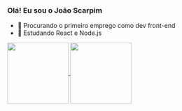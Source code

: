 ### Olá! Eu sou o João Scarpim

- 🔭 Procurando o primeiro emprego como dev front-end
- 🌱 Estudando React e Node.js

<a href="https://github.com/anuraghazra/github-readme-stats">
  <img height="140em" align="center" src="https://github-readme-stats.vercel.app/api?username=Joao-Scarpim&hide=prs,issues,contribs&count_private=true&show_icons=true&theme=rose_pine" />
</a>
<a href="https://github.com/anuraghazra/github-readme-stats">
  <img height="140em" align="center" src="https://github-readme-stats.vercel.app/api/top-langs/?username=Joao-Scarpim&layout=compact&theme=rose_pine" />
</a>

